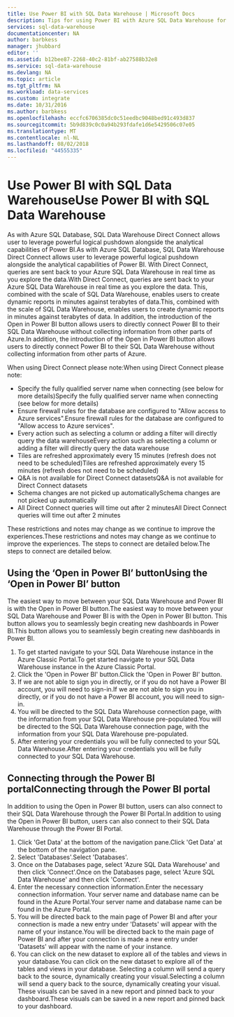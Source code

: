 ```yaml
---
title: Use Power BI with SQL Data Warehouse | Microsoft Docs
description: Tips for using Power BI with Azure SQL Data Warehouse for developing solutions.
services: sql-data-warehouse
documentationcenter: NA
author: barbkess
manager: jhubbard
editor: ''
ms.assetid: b12bee87-2268-40c2-81bf-ab27588b32e8
ms.service: sql-data-warehouse
ms.devlang: NA
ms.topic: article
ms.tgt_pltfrm: NA
ms.workload: data-services
ms.custom: integrate
ms.date: 10/31/2016
ms.author: barbkess
ms.openlocfilehash: eccfc6706385dc0c51eedbc9048bed91c493d837
ms.sourcegitcommit: 5b9d839c0c0a94b293fdafe1d6e5429506c07e05
ms.translationtype: MT
ms.contentlocale: nl-NL
ms.lasthandoff: 08/02/2018
ms.locfileid: "44555335"
---
```

# <a name="use-power-bi-with-sql-data-warehouse"></a><span data-ttu-id="db3ac-103">Use Power BI with SQL Data Warehouse</span><span class="sxs-lookup"><span data-stu-id="db3ac-103">Use Power BI with SQL Data Warehouse</span></span>
<span data-ttu-id="db3ac-104">As with Azure SQL Database, SQL Data Warehouse Direct Connect allows user to leverage powerful logical pushdown alongside the analytical capabilities of Power BI.</span><span class="sxs-lookup"><span data-stu-id="db3ac-104">As with Azure SQL Database, SQL Data Warehouse Direct Connect allows user to leverage powerful logical pushdown alongside the analytical capabilities of Power BI.</span></span>  <span data-ttu-id="db3ac-105">With Direct Connect, queries are sent back to your Azure SQL Data Warehouse in real time as you explore the data.</span><span class="sxs-lookup"><span data-stu-id="db3ac-105">With Direct Connect, queries are sent back to your Azure SQL Data Warehouse in real time as you explore the data.</span></span>  <span data-ttu-id="db3ac-106">This, combined with the scale of SQL Data Warehouse, enables users to create dynamic reports in minutes against terabytes of data.</span><span class="sxs-lookup"><span data-stu-id="db3ac-106">This, combined with the scale of SQL Data Warehouse, enables users to create dynamic reports in minutes against terabytes of data.</span></span>  <span data-ttu-id="db3ac-107">In addition, the introduction of the Open in Power BI button allows users to directly connect Power BI to their SQL Data Warehouse without collecting information from other parts of Azure.</span><span class="sxs-lookup"><span data-stu-id="db3ac-107">In addition, the introduction of the Open in Power BI button allows users to directly connect Power BI to their SQL Data Warehouse without collecting information from other parts of Azure.</span></span>

<span data-ttu-id="db3ac-108">When using Direct Connect please note:</span><span class="sxs-lookup"><span data-stu-id="db3ac-108">When using Direct Connect please note:</span></span>

* <span data-ttu-id="db3ac-109">Specify the fully qualified server name when connecting (see below for more details)</span><span class="sxs-lookup"><span data-stu-id="db3ac-109">Specify the fully qualified server name when connecting (see below for more details)</span></span>
* <span data-ttu-id="db3ac-110">Ensure firewall rules for the database are configured to "Allow access to Azure services".</span><span class="sxs-lookup"><span data-stu-id="db3ac-110">Ensure firewall rules for the database are configured to "Allow access to Azure services".</span></span>
* <span data-ttu-id="db3ac-111">Every action such as selecting a column or adding a filter will  directly query the data warehouse</span><span class="sxs-lookup"><span data-stu-id="db3ac-111">Every action such as selecting a column or adding a filter will  directly query the data warehouse</span></span>
* <span data-ttu-id="db3ac-112">Tiles are refreshed approximately every 15 minutes (refresh does not need to be scheduled)</span><span class="sxs-lookup"><span data-stu-id="db3ac-112">Tiles are refreshed approximately every 15 minutes (refresh does not need to be scheduled)</span></span>
* <span data-ttu-id="db3ac-113">Q&A is not available for Direct Connect datasets</span><span class="sxs-lookup"><span data-stu-id="db3ac-113">Q&A is not available for Direct Connect datasets</span></span>
* <span data-ttu-id="db3ac-114">Schema changes are not picked up automatically</span><span class="sxs-lookup"><span data-stu-id="db3ac-114">Schema changes are not picked up automatically</span></span>
* <span data-ttu-id="db3ac-115">All Direct Connect queries will time out after 2 minutes</span><span class="sxs-lookup"><span data-stu-id="db3ac-115">All Direct Connect queries will time out after 2 minutes</span></span>

<span data-ttu-id="db3ac-116">These restrictions and notes may change as we continue to improve the experiences.</span><span class="sxs-lookup"><span data-stu-id="db3ac-116">These restrictions and notes may change as we continue to improve the experiences.</span></span> <span data-ttu-id="db3ac-117">The steps to connect are detailed below.</span><span class="sxs-lookup"><span data-stu-id="db3ac-117">The steps to connect are detailed below.</span></span>  

## <a name="using-the-open-in-power-bi-button"></a><span data-ttu-id="db3ac-118">Using the ‘Open in Power BI’ button</span><span class="sxs-lookup"><span data-stu-id="db3ac-118">Using the ‘Open in Power BI’ button</span></span>
<span data-ttu-id="db3ac-119">The easiest way to move between your SQL Data Warehouse and Power BI is with the Open in Power BI button.</span><span class="sxs-lookup"><span data-stu-id="db3ac-119">The easiest way to move between your SQL Data Warehouse and Power BI is with the Open in Power BI button.</span></span> <span data-ttu-id="db3ac-120">This button allows you to seamlessly begin creating new dashboards in Power BI.</span><span class="sxs-lookup"><span data-stu-id="db3ac-120">This button allows you to seamlessly begin creating new dashboards in Power BI.</span></span>  

1. <span data-ttu-id="db3ac-121">To get started navigate to your SQL Data Warehouse instance in the Azure Classic Portal.</span><span class="sxs-lookup"><span data-stu-id="db3ac-121">To get started navigate to your SQL Data Warehouse instance in the Azure Classic Portal.</span></span>
2. <span data-ttu-id="db3ac-122">Click the 'Open in Power BI' button.</span><span class="sxs-lookup"><span data-stu-id="db3ac-122">Click the 'Open in Power BI' button.</span></span>
3. <span data-ttu-id="db3ac-123">If we are not able to sign you in directly, or if you do not have a Power BI account, you will need to sign-in.</span><span class="sxs-lookup"><span data-stu-id="db3ac-123">If we are not able to sign you in directly, or if you do not have a Power BI account, you will need to sign-in.</span></span>  
4. <span data-ttu-id="db3ac-124">You will be directed to the SQL Data Warehouse connection page, with the information from your SQL Data Warehouse pre-populated.</span><span class="sxs-lookup"><span data-stu-id="db3ac-124">You will be directed to the SQL Data Warehouse connection page, with the information from your SQL Data Warehouse pre-populated.</span></span>
5. <span data-ttu-id="db3ac-125">After entering your credentials you will be fully connected to your SQL Data Warehouse.</span><span class="sxs-lookup"><span data-stu-id="db3ac-125">After entering your credentials you will be fully connected to your SQL Data Warehouse.</span></span>

## <a name="connecting-through-the-power-bi-portal"></a><span data-ttu-id="db3ac-126">Connecting through the Power BI portal</span><span class="sxs-lookup"><span data-stu-id="db3ac-126">Connecting through the Power BI portal</span></span>
<span data-ttu-id="db3ac-127">In addition to using the Open in Power BI button, users can also connect to their SQL Data Warehouse through the Power BI Portal.</span><span class="sxs-lookup"><span data-stu-id="db3ac-127">In addition to using the Open in Power BI button, users can also connect to their SQL Data Warehouse through the Power BI Portal.</span></span>

1. <span data-ttu-id="db3ac-128">Click 'Get Data' at the bottom of the navigation pane.</span><span class="sxs-lookup"><span data-stu-id="db3ac-128">Click 'Get Data' at the bottom of the navigation pane.</span></span>
2. <span data-ttu-id="db3ac-129">Select 'Databases'.</span><span class="sxs-lookup"><span data-stu-id="db3ac-129">Select 'Databases'.</span></span>
3. <span data-ttu-id="db3ac-130">Once on the Databases page, select 'Azure SQL Data Warehouse' and then click 'Connect'.</span><span class="sxs-lookup"><span data-stu-id="db3ac-130">Once on the Databases page, select 'Azure SQL Data Warehouse' and then click 'Connect'.</span></span>
4. <span data-ttu-id="db3ac-131">Enter the necessary connection information.</span><span class="sxs-lookup"><span data-stu-id="db3ac-131">Enter the necessary connection information.</span></span>  <span data-ttu-id="db3ac-132">Your server name and database name can be found in the Azure Portal.</span><span class="sxs-lookup"><span data-stu-id="db3ac-132">Your server name and database name can be found in the Azure Portal.</span></span>
5. <span data-ttu-id="db3ac-133">You will be directed back to the main page of Power BI and after your connection is made a new entry under 'Datasets' will appear with the name of your instance.</span><span class="sxs-lookup"><span data-stu-id="db3ac-133">You will be directed back to the main page of Power BI and after your connection is made a new entry under 'Datasets' will appear with the name of your instance.</span></span>  
6. <span data-ttu-id="db3ac-134">You can click on the new dataset to explore all of the tables and views in your database.</span><span class="sxs-lookup"><span data-stu-id="db3ac-134">You can click on the new dataset to explore all of the tables and views in your database.</span></span> <span data-ttu-id="db3ac-135">Selecting a column will send a query back to the source, dynamically creating your visual.</span><span class="sxs-lookup"><span data-stu-id="db3ac-135">Selecting a column will send a query back to the source, dynamically creating your visual.</span></span> <span data-ttu-id="db3ac-136">These visuals can be saved in a new report and pinned back to your dashboard.</span><span class="sxs-lookup"><span data-stu-id="db3ac-136">These visuals can be saved in a new report and pinned back to your dashboard.</span></span>

<!--Image references-->

<!--Article references-->
[SQL Data Warehouse development overview]:  ./sql-data-warehouse-overview-develop/
[SQL Data Warehouse integration overview]:  ./sql-data-warehouse-overview-integration/

<!--MSDN references-->

<!--Other Web references-->
